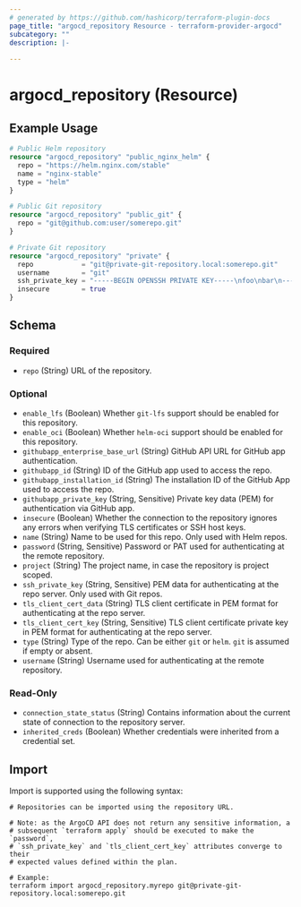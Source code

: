 ```yaml
---
# generated by https://github.com/hashicorp/terraform-plugin-docs
page_title: "argocd_repository Resource - terraform-provider-argocd"
subcategory: ""
description: |-
  
---
```


# argocd_repository (Resource)



## Example Usage

```terraform
# Public Helm repository
resource "argocd_repository" "public_nginx_helm" {
  repo = "https://helm.nginx.com/stable"
  name = "nginx-stable"
  type = "helm"
}

# Public Git repository
resource "argocd_repository" "public_git" {
  repo = "git@github.com:user/somerepo.git"
}

# Private Git repository
resource "argocd_repository" "private" {
  repo            = "git@private-git-repository.local:somerepo.git"
  username        = "git"
  ssh_private_key = "-----BEGIN OPENSSH PRIVATE KEY-----\nfoo\nbar\n-----END OPENSSH PRIVATE KEY-----"
  insecure        = true
}
```

<!-- schema generated by tfplugindocs -->

## Schema

### Required

- `repo` (String) URL of the repository.

### Optional

- `enable_lfs` (Boolean) Whether `git-lfs` support should be enabled for this repository.
- `enable_oci` (Boolean) Whether `helm-oci` support should be enabled for this repository.
- `githubapp_enterprise_base_url` (String) GitHub API URL for GitHub app authentication.
- `githubapp_id` (String) ID of the GitHub app used to access the repo.
- `githubapp_installation_id` (String) The installation ID of the GitHub App used to access the repo.
- `githubapp_private_key` (String, Sensitive) Private key data (PEM) for authentication via GitHub app.
- `insecure` (Boolean) Whether the connection to the repository ignores any errors when verifying TLS certificates or SSH host keys.
- `name` (String) Name to be used for this repo. Only used with Helm repos.
- `password` (String, Sensitive) Password or PAT used for authenticating at the remote repository.
- `project` (String) The project name, in case the repository is project scoped.
- `ssh_private_key` (String, Sensitive) PEM data for authenticating at the repo server. Only used with Git repos.
- `tls_client_cert_data` (String) TLS client certificate in PEM format for authenticating at the repo server.
- `tls_client_cert_key` (String, Sensitive) TLS client certificate private key in PEM format for authenticating at the repo server.
- `type` (String) Type of the repo. Can be either `git` or `helm`. `git` is assumed if empty or absent.
- `username` (String) Username used for authenticating at the remote repository.

### Read-Only

- `connection_state_status` (String) Contains information about the current state of connection to the repository server.
- `inherited_creds` (Boolean) Whether credentials were inherited from a credential set.

## Import

Import is supported using the following syntax:

```shell
# Repositories can be imported using the repository URL.

# Note: as the ArgoCD API does not return any sensitive information, a
# subsequent `terraform apply` should be executed to make the `password`,
# `ssh_private_key` and `tls_client_cert_key` attributes converge to their
# expected values defined within the plan.

# Example:
terraform import argocd_repository.myrepo git@private-git-repository.local:somerepo.git
```
